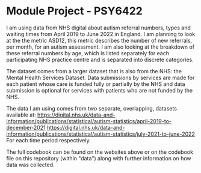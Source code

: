 # Module Project - PSY6422

I am using data from NHS digital about autism referral numbers, types and waiting times from April 2019 to June 2022 in England. I am planning to look at the the metric ASD12, this metric describes the number of new referrals, per month, for an autism assessment. I am also looking at the breakdown of these referral numbers by age, which is listed separately for each participating NHS practice centre and is separated into discrete categories.

The dataset comes from a larger dataset that is also from the NHS: the Mental Health Services Dataset. Data submissions by services are made for each patient whose care is funded fully or partially by the NHS and data submission is optional for services with patients who are not funded by the NHS.

The data I am using comes from two separate, overlapping, datasets available at: 
https://digital.nhs.uk/data-and-information/publications/statistical/autism-statistics/april-2019-to-december-2021 
https://digital.nhs.uk/data-and-information/publications/statistical/autism-statistics/july-2021-to-june-2022 
For each time period respectively.

The full codebook can be found on the websites above or on the codebook file on this repository (within "data") along with further information on how data was collected.
